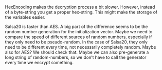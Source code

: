 HexEncoding makes the decryption process a bit slower. However, instead of a byte-string you get a proper hex-string. This might make the storage of the variables easier.


Salsa20 is faster than AES. A big part of the difference seems to be the random number generation for the initialization vector. Maybe we need to compare the speed of different sources of random numbers, especially if they only need to be pseudo-random. In the case of Salsa20, they only need to be different every time, not necessarily completely random. Maybe also for AES?  We should check that. Maybe we can also pre-generate a long string of random-numbers, so we don't have to call the generator every time we encrypt something.

